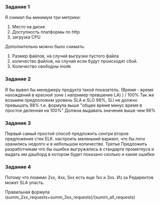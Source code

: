 ### Задание 1
Я снимал бы минимум три метрики:  
1. Место на диске
2. Доступность платформы по http
3. загрузка CPU

  
Дополнительно можно было снимать:
1. Размер файлов, на случий выгрузки пустого файла
2. количество файлов, на случай если будут происходит сбой.
3. Количество свободны inode

### Задание 2

Я бы вывел бы менеджеру продукта такой показатель. (Время - время нахождений в красной зоне ( например превшение LA)  ) / 100%
Так же возьмем предположим уровень SLA и SLO 98%, 
SLI не должно превышать 98% т.е. формула выше "общее время минус время в простое деленная на 100%" Должна выдавать значения выше чем 98% 

### Задание 3
Первый самый простой способ предложить сентри
второе предложение стек ELK. настроить маленький вариант, что бы логи хранились недолго и в небольшом количестве.
Третье Предложить разработчикам что бы ошибки выгружались в стандарте прометеуса и выдать им дашборд в котором будет показано сколько и какие ошибки

### Задание 4

Потому что помимо 2xx, 4xx, 5xx есть еще 1xx и 3xx. Из за Редиректов может SLA упасть.

Правильная формула
(summ_2xx_requests+summ_3xx_requests)/(summ_all_requests)